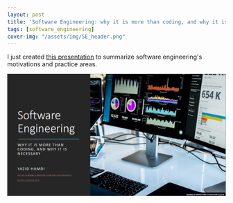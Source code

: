 ```yaml
---
layout: post
title: 'Software Engineering: why it is more than coding, and why it is necessary'
tags: [software_engineering]
cover-img: "/assets/img/SE_header.png"
---
```

I just created [this presentation](https://www.slideshare.net/YazidHAMDI1/software-engineering-why-it-is-more-than-coding-and-why-it-is-necessary) to summarize software engineering's motivations and practice areas.

![](/assets/img/SEPresentation/slide.png)